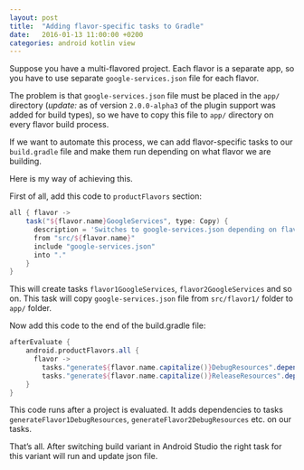 ```yaml
---
layout: post
title:  "Adding flavor-specific tasks to Gradle"
date:   2016-01-13 11:00:00 +0200
categories: android kotlin view
---
```


Suppose you have a multi-flavored project. Each flavor is a separate app, so you have to use separate `google-services.json` file for each flavor.

The problem is that `google-services.json` file must be placed in the `app/` directory (_update:_ as of version `2.0.0-alpha3` of the plugin support was added for build types), so we have to copy this file to `app/` directory on every flavor build process.

If we want to automate this process, we can add flavor-specific tasks to our `build.gradle` file and make them run depending on what flavor we are building.

Here is my way of achieving this.

First of all, add this code to `productFlavors` section:

```groovy
all { flavor ->
    task("${flavor.name}GoogleServices", type: Copy) {
      description = 'Switches to google-services.json depending on flavor'
      from "src/${flavor.name}"
      include "google-services.json"
      into "."
    }
}
```

This will create tasks `flavor1GoogleServices`, `flavor2GoogleServices` and so on. This task will copy `google-services.json` file from `src/flavor1/` folder to `app/` folder.

Now add this code to the end of the build.gradle file:

```groovy
afterEvaluate {
    android.productFlavors.all {
      flavor -> 
        tasks."generate${flavor.name.capitalize()}DebugResources".dependsOn "${flavor.name}GoogleServices"
        tasks."generate${flavor.name.capitalize()}ReleaseResources".dependsOn "${flavor.name}GoogleServices"
    }
}
```

This code runs after a project is evaluated. It adds dependencies to tasks `generateFlavor1DebugResources`, `generateFlavor2DebugResources` etc. on our tasks.

That’s all. After switching build variant in Android Studio the right task for this variant will run and update json file.
